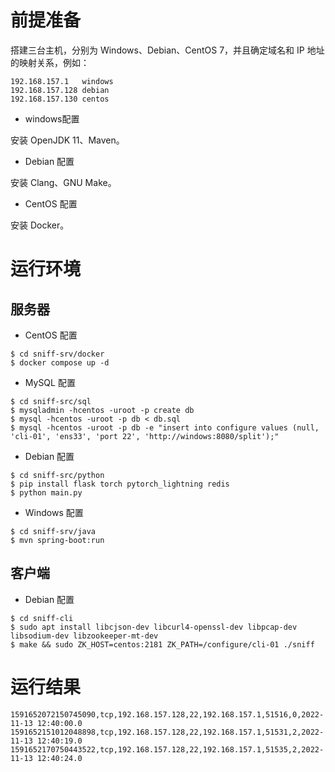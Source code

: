 # 前提准备

搭建三台主机，分别为 Windows、Debian、CentOS 7，并且确定域名和 IP 地址的映射关系，例如：

```
192.168.157.1   windows
192.168.157.128 debian
192.168.157.130 centos
```

* windows配置

安装 OpenJDK 11、Maven。

* Debian 配置

安装 Clang、GNU Make。

* CentOS 配置

安装 Docker。

# 运行环境

## 服务器

* CentOS 配置

```
$ cd sniff-srv/docker
$ docker compose up -d
```

* MySQL 配置

```
$ cd sniff-src/sql
$ mysqladmin -hcentos -uroot -p create db
$ mysql -hcentos -uroot -p db < db.sql
$ mysql -hcentos -uroot -p db -e "insert into configure values (null, 'cli-01', 'ens33', 'port 22', 'http://windows:8080/split');"
```

* Debian 配置

```
$ cd sniff-src/python
$ pip install flask torch pytorch_lightning redis
$ python main.py
```

* Windows 配置

```
$ cd sniff-srv/java
$ mvn spring-boot:run
```

## 客户端

* Debian 配置

```
$ cd sniff-cli
$ sudo apt install libcjson-dev libcurl4-openssl-dev libpcap-dev libsodium-dev libzookeeper-mt-dev
$ make && sudo ZK_HOST=centos:2181 ZK_PATH=/configure/cli-01 ./sniff
```

# 运行结果

```
1591652072150745090,tcp,192.168.157.128,22,192.168.157.1,51516,0,2022-11-13 12:40:00.0
1591652151012048898,tcp,192.168.157.128,22,192.168.157.1,51531,2,2022-11-13 12:40:19.0
1591652170750443522,tcp,192.168.157.128,22,192.168.157.1,51535,2,2022-11-13 12:40:24.0
```
